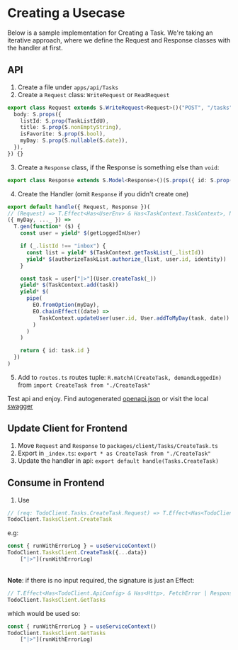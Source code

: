 # Creating a Usecase

Below is a sample implementation for Creating a Task.
We're taking an iterative approach, where we define the Request and Response classes with the handler at first.

## API

1. Create a file under `apps/api/Tasks`
2. Create a `Request` class: `WriteRequest` or `ReadRequest`
```ts
export class Request extends S.WriteRequest<Request>()("POST", "/tasks", {
  body: S.props({
    listId: S.prop(TaskListIdU),
    title: S.prop(S.nonEmptyString),
    isFavorite: S.prop(S.bool),
    myDay: S.prop(S.nullable(S.date)),
  }),
}) {}
```
3. Create a `Response` class, if the Response is something else than `void`:
```ts
export class Response extends S.Model<Response>()(S.props({ id: S.prop(TaskId) })) {}
```
4. Create the Handler (omit `Response` if you didn't create one)
```ts
export default handle({ Request, Response })(
// (Request) => T.Effect<Has<UserEnv> & Has<TaskContext.TaskContext>, NotFoundError | UnauthorizedError | NotLoggedInError, Response>
({ myDay, ..._ }) =>
  T.gen(function* ($) {
    const user = yield* $(getLoggedInUser)

    if (_.listId !== "inbox") {
      const list = yield* $(TaskContext.getTaskList(_.listId))
      yield* $(authorizeTaskList.authorize_(list, user.id, identity))
    }

    const task = user["|>"](User.createTask(_))
    yield* $(TaskContext.add(task))
    yield* $(
      pipe(
        EO.fromOption(myDay),
        EO.chainEffect((date) =>
          TaskContext.updateUser(user.id, User.addToMyDay(task, date))
        )
      )
    )

    return { id: task.id }
  })
)
```
5. Add to `routes.ts` routes tuple: `R.matchA(CreateTask, demandLoggedIn)`
from `import CreateTask from "./CreateTask"`

Test api and enjoy. Find autogenerated [openapi.json](https://github.com/patroza/effect-ts-demo-todo/blob/master/apps/api/openapi.json)
or visit the local [swagger](http://localhost:3330/swagger)

## Update Client for Frontend

1. Move `Request` and `Response` to `packages/client/Tasks/CreateTask.ts`
2. Export in `_index.ts`: `export * as CreateTask from "./CreateTask"`
3. Update the handler in api: `export default handle(Tasks.CreateTask)`

## Consume in Frontend

1. Use
```ts
// (req: TodoClient.Tasks.CreateTask.Request) => T.Effect<Has<TodoClient.ApiConfig> & Has<Http>, FetchError | ResponseError, TodoClient.Tasks.CreateTask.Response>
TodoClient.TasksClient.CreateTask
```
e.g:
```ts
const { runWithErrorLog } = useServiceContext()
TodoClient.TasksClient.CreateTask({...data})
    ["|>"](runWithErrorLog)
```
\
**Note**: if there is no input required, the signature is just an Effect:
```ts
// T.Effect<Has<TodoClient.ApiConfig> & Has<Http>, FetchError | ResponseError, TodoClient.Tasks.GetTasks.Response>
TodoClient.TasksClient.GetTasks
```
which would be used so:
```ts
const { runWithErrorLog } = useServiceContext()
TodoClient.TasksClient.GetTasks
    ["|>"](runWithErrorLog)
```
